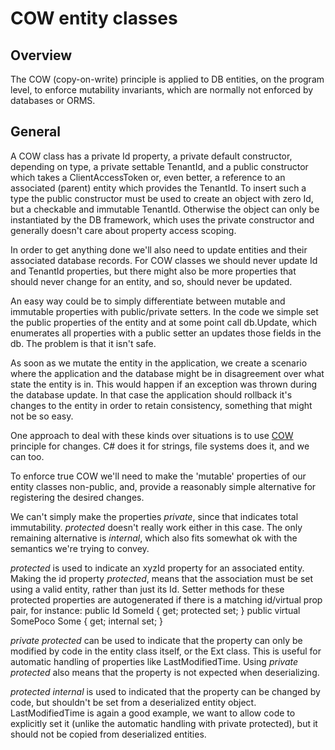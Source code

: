﻿# COW entity classes

## Overview

The COW (copy-on-write) principle is applied to DB entities, on the program
level, to enforce mutability invariants, which are normally not enforced by
databases or ORMS.

## General

A COW class has a private Id property, a private default constructor, depending
on type, a private settable TenantId, and a public constructor which takes a
ClientAccessToken or, even better, a reference to an associated (parent) entity
which provides the TenantId. To insert such a type the public constructor must
be used to create an object with zero Id, but a checkable and immutable
TenantId. Otherwise the object can only be instantiated by the DB framework,
which uses the private constructor and generally doesn't care about property
access scoping.

In order to get anything done we'll also need to update entities and their
associated database records. For COW classes we should never update Id and
TenantId properties, but there might also be more properties that should never
change for an entity, and so, should never be updated.

An easy way could be to simply differentiate between mutable and immutable
properties with public/private setters. In the code we simple set the public
properties of the entity and at some point call db.Update, which enumerates all
properties with a public setter an updates those fields in the db. The problem
is that it isn't safe.

As soon as we mutate the entity in the application, we create a scenario where
the application and the database might be in disagreement over what state the
entity is in. This would happen if an exception was thrown during the database
update. In that case the application should rollback it's changes to the entity
in order to retain consistency, something that might not be so easy.

One approach to deal with these kinds over situations is to use
[COW](https://en.wikipedia.org/wiki/Copy-on-write) principle for changes. C#
does it for strings, file systems does it, and we can too.

To enforce true COW we'll need to make the 'mutable' properties of our entity
classes non-public, and, provide a reasonably simple alternative for registering
the desired changes.

We can't simply make the properties _private_, since that indicates total
immutability. _protected_ doesn't really work either in this case. The only
remaining alternative is _internal_, which also fits somewhat ok with the
semantics we're trying to convey.

_protected_ is used to indicate an xyzId property for an associated entity.
Making the id property _protected_, means that the association must be set using
a valid entity, rather than just its Id. Setter methods for these protected
properties are autogenerated if there is a matching id/virtual prop pair, for
instance: public Id<SomePoco> SomeId { get; protected set; } public virtual
SomePoco Some { get; internal set; }

_private protected_ can be used to indicate that the property can only be
modified by code in the entity class itself, or the Ext class. This is useful
for automatic handling of properties like LastModifiedTime. Using _private
protected_ also means that the property is not expected when deserializing.

_protected internal_ is used to indicated that the property can be changed by
code, but shouldn't be set from a deserialized entity object. LastModifiedTime
is again a good example, we want to allow code to explicitly set it (unlike the
automatic handling with private protected), but it should not be copied from
deserialized entities.
